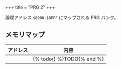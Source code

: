 +++
title = "PRG 2"
+++

論理アドレス `$8000-$BFFF` にマップされる PRG バンク。

## メモリマップ

| アドレス | 内容 |
| -- | -- |
| | {% todo() %}TODO{% end %} |
